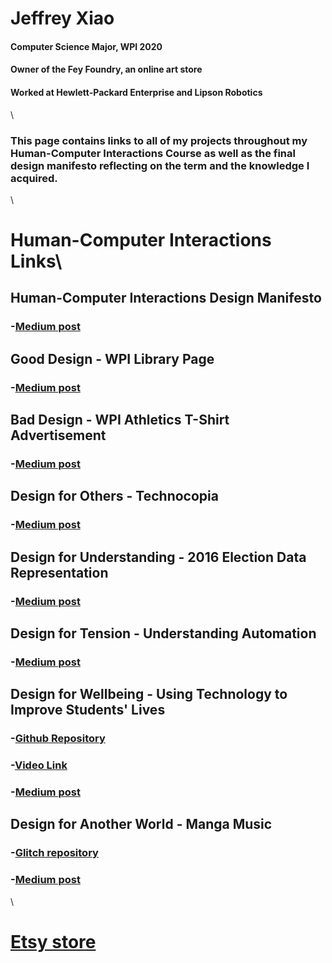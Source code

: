 # Jeffrey Xiao
#### Computer Science Major, WPI 2020  
#### Owner of the Fey Foundry, an online art store  
#### Worked at Hewlett-Packard Enterprise and Lipson Robotics
\
### This page contains links to all of my projects throughout my Human-Computer Interactions Course as well as the final design manifesto reflecting on the term and the knowledge I acquired.

 
\ 
# Human-Computer Interactions Links\
## Human-Computer Interactions Design Manifesto
### -[Medium post](https://medium.com/@jzhang569/hci-design-manifesto-cbf7b08448de)
## Good Design - WPI Library Page
### -[Medium post](https://medium.com/@jzhang569/good-design-wpi-library-page-1b17fbfdae3)
## Bad Design - WPI Athletics T-Shirt Advertisement
### -[Medium post](https://medium.com/@jzhang569/bad-design-wpi-athletics-t-shirt-advertisement-36c5c6d549cc)
## Design for Others - Technocopia
### -[Medium post](https://medium.com/@jzhang569/technocopia-mobile-redesign-for-teens-6dfc9b94c19c)
## Design for Understanding - 2016 Election Data Representation
### -[Medium post](https://www.w3schools.com/html/)
## Design for Tension - Understanding Automation
### -[Medium post](https://medium.com/@jzhang569/design-for-understanding-representation-of-the-2016-election-data-593c2ed41d74)
## Design for Wellbeing - Using Technology to Improve Students' Lives
### -[Github Repository](https://github.com/jyxiao1/hci-wellbeing)
### -[Video Link](https://youtu.be/KVKjx0HsN3A)
### -[Medium post](https://medium.com/@jzhang569/design-for-wellbeing-using-technology-to-improve-students-lives-b5a71b05013)
## Design for Another World - Manga Music
### -[Glitch repository](https://glitch.com/edit/#!/manga-music)  
### -[Medium post](https://medium.com/@zachberry_90708/design-for-another-world-a632987b95f3)  
\\
# [Etsy store](https://www.etsy.com/shop/feyfoundry)
